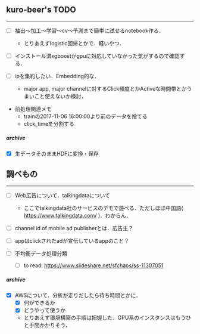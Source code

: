 ## kuro-beer's TODO
---
- [ ] 抽出〜加工〜学習〜cv〜予測まで簡単に試せるnotebook作る．
  - とりあえずlogistic回帰とかで．軽いやつ．

- [ ] インストール済xgboostがgpuに対応していなかった気がするので確認する．

- [ ] ipを集約したい．Embedding的な．
  - major app, major channelに対するClick頻度とかActiveな時間帯とかうまいこと使えないか検討．

- 前処理関連メモ
  - trainの2017-11-06 16:00:00より前のデータを捨てる
  - click_timeを分割する

##### archive
- [x] 生データそのままHDFに変換・保存


## 調べもの
---
- [ ] Web広告について．talkingdataについて
  - ここでtalkingdata社のサービスのデモで遊べる．ただしほぼ中国語( https://www.talkingdata.com/ )．わからん．

- [ ] channel id of mobile ad publisherとは．広告主？
- [ ] appはclickされたadが宣伝しているappのこと？

- [ ] 不均衡データ処理分類
  - [ ] to read: https://www.slideshare.net/sfchaos/ss-11307051

##### archive
- [x] AWSについて．分析が走りだしたら待ち時間とかに．
  - [x] 何ができるか
  - [x] どうやって使うか
  - とりあえず環境構築の手順は把握した．GPU系のインスタンスはもうひと手間かかりそう．
